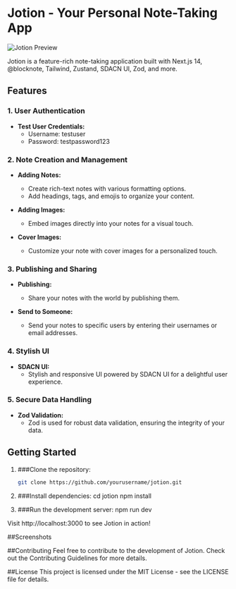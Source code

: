 # Jotion - Your Personal Note-Taking App

![Jotion Preview](preview.png)

Jotion is a feature-rich note-taking application built with Next.js 14, @blocknote, Tailwind, Zustand, SDACN UI, Zod, and more.

## Features

### 1. User Authentication

- **Test User Credentials:**
  - Username: testuser
  - Password: testpassword123

### 2. Note Creation and Management

- **Adding Notes:**
  - Create rich-text notes with various formatting options.
  - Add headings, tags, and emojis to organize your content.

- **Adding Images:**
  - Embed images directly into your notes for a visual touch.

- **Cover Images:**
  - Customize your note with cover images for a personalized touch.

### 3. Publishing and Sharing

- **Publishing:**
  - Share your notes with the world by publishing them.

- **Send to Someone:**
  - Send your notes to specific users by entering their usernames or email addresses.

### 4. Stylish UI

- **SDACN UI:**
  - Stylish and responsive UI powered by SDACN UI for a delightful user experience.

### 5. Secure Data Handling

- **Zod Validation:**
  - Zod is used for robust data validation, ensuring the integrity of your data.

## Getting Started

1. ###Clone the repository:

   ```bash
   git clone https://github.com/yourusername/jotion.git

2. ###Install dependencies:
   cd jotion
   npm install

3. ###Run the development server:
  npm run dev

Visit http://localhost:3000 to see Jotion in action!

##Screenshots

##Contributing
Feel free to contribute to the development of Jotion. Check out the Contributing Guidelines for more details.

##License
This project is licensed under the MIT License - see the LICENSE file for details.

